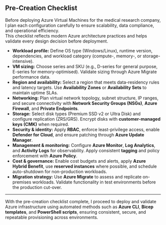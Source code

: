 ## Pre-Creation Checklist

Before deploying Azure Virtual Machines for the medical research company, I plan each configuration carefully to ensure scalability, data compliance, and operational efficiency.  
This checklist reflects modern Azure architecture practices and helps validate every design decision before deployment.

- **Workload profile:** Define OS type (Windows/Linux), runtime version, dependencies, and workload category (compute-, memory-, or storage-intensive).  
- **VM sizing:** Choose series and SKU (e.g., D-series for general purpose, E-series for memory-optimised). Validate sizing through Azure Migrate performance data.  
- **Region and availability:** Select a region that meets data-residency rules and latency targets. Use **Availability Zones** or **Availability Sets** to maintain uptime SLAs.  
- **Networking:** Plan virtual network topology, subnet structure, IP ranges, and secure connectivity with **Network Security Groups (NSGs)**, **Azure Firewall**, and **Private Endpoints**.  
- **Storage:** Select disk types (Premium SSD v2 or Ultra Disk) and configure replication (ZRS/GRS). Encrypt disks with **customer-managed keys (CMK)** when required.  
- **Security & identity:** Apply **RBAC**, enforce least-privilege access, enable **Defender for Cloud**, and ensure patching through **Azure Update Manager**.  
- **Management & monitoring:** Configure **Azure Monitor**, **Log Analytics**, and **Activity Logs** for observability. Apply consistent **tagging** and policy enforcement with **Azure Policy**.  
- **Cost & governance:** Enable cost budgets and alerts, apply **Azure Hybrid Benefit**, use **reserved instances** where possible, and schedule auto-shutdown for non-production workloads.  
- **Migration strategy:** Use **Azure Migrate** to assess and replicate on-premises workloads. Validate functionality in test environments before the production cut-over.  

---

With the pre-creation checklist complete, I proceed to deploy and validate Azure infrastructure using automated methods such as **Azure CLI**, **Bicep templates**, and **PowerShell scripts**, ensuring consistent, secure, and repeatable provisioning across environments.

